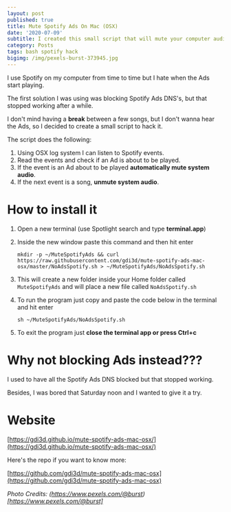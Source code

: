 ```yaml
---
layout: post
published: true
title: Mute Spotify Ads On Mac (OSX)
date: '2020-07-09'
subtitle: I created this small script that will mute your computer audio when Spotify plays and Ads and unmute it after Ads ends.
category: Posts
tags: bash spotify hack
bigimg: /img/pexels-burst-373945.jpg
---
```

I use Spotify on my computer from time to time but I hate when the Ads start playing.

The first solution I was using was blocking Spotify Ads DNS's, but that stopped working after a while.

I don't mind having a **break** between a few songs, but I don't wanna hear the Ads, so I decided to create a small script to hack it.

The script does the following:

1. Using OSX log system I can listen to Spotify events.
2. Read the events and check if an Ad is about to be played.
3. If the event is an Ad about to be played **automatically mute system audio**.
4. If the next event is a song, **unmute system audio**.

# How to install it

1. Open a new terminal (use Spotlight search and type **terminal.app**)
2. Inside the new window paste this command and then hit enter 
  
    ```
    mkdir -p ~/MuteSpotifyAds && curl https://raw.githubusercontent.com/gdi3d/mute-spotify-ads-mac-osx/master/NoAdsSpotify.sh > ~/MuteSpotifyAds/NoAdsSpotify.sh
    ```

3. This will create a new folder inside your Home folder called `MuteSpotifyAds` and will place a new file called `NoAdsSpotify.sh`
4. To run the program just copy and paste the code below in the terminal and hit enter 
    
    ```
    sh ~/MuteSpotifyAds/NoAdsSpotify.sh
    ```

5. To exit the program just **close the terminal app or press Ctrl+c**

# Why not blocking Ads instead???
I used to have all the Spotify Ads DNS blocked but that stopped working.

Besides, I was bored that Saturday noon and I wanted to give it a try.

# Website

[https://gdi3d.github.io/mute-spotify-ads-mac-osx/](https://gdi3d.github.io/mute-spotify-ads-mac-osx/)

Here's the repo if you want to know more:

[https://github.com/gdi3d/mute-spotify-ads-mac-osx](https://github.com/gdi3d/mute-spotify-ads-mac-osx)



*Photo Credits: (https://www.pexels.com/@burst)[https://www.pexels.com/@burst]*